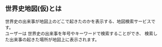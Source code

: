 ## 世界史地図(仮)とは
世界史の出来事が地図上のどこで起きたのかを表示する、地図検索サービスです。<br>
ユーザーは 世界史の出来事を年号やキーワードで検索することができ、
検索した出来事の起きた場所が地図上に表示されます。
